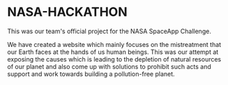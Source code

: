 # NASA-HACKATHON
This was our team's official project for the NASA SpaceApp Challenge.

We have created a website which mainly focuses on the mistreatment that our Earth faces at the hands of us human beings. This was our attempt at exposing the causes which is leading to the depletion of natural resources of our planet and also come up with solutions to prohibit such acts and support and work towards building a pollution-free planet.
